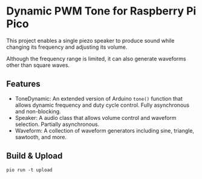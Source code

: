 # Dynamic PWM Tone for Raspberry Pi Pico

This project enables a single piezo speaker to produce sound while changing its frequency and adjusting its volume.

Although the frequency range is limited, it can also generate waveforms other than square waves.

## Features

- ToneDynamic: An extended version of Arduino `tone()` function that allows dynamic frequency and duty cycle control.
  Fully asynchronous and non-blocking.
- Speaker: A audio class that allows volume control and waveform selection. Partially asynchronous.
- Waveform: A collection of waveform generators including sine, triangle, sawtooth, and more.

## Build & Upload

```
pio run -t upload
```
